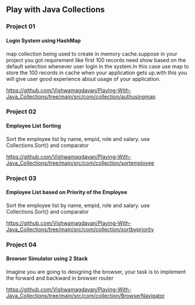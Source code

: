 ## Play with Java Collections

### Project 01
#### Login System using HashMap

map collection being used to create in memory cache.suppose in your project you got requirement like first 100 records need show based on the default selection whenever user login in the system.In this case use map to store the 100 records in cache when your application gets up.with this you will give user good experience about usage of your application.

https://github.com/Vishwamagdavan/Playing-With-Java_Collections/tree/main/src/com/collection/authusingmap

### Project 02
#### Employee List Sorting 

Sort the employee list by name, empid, role and salary. use Collections.Sort() and comparator

https://github.com/Vishwamagdavan/Playing-With-Java_Collections/tree/main/src/com/collection/sortemployee

### Project 03
#### Employee List based on Priority of the Employee 

Sort the employee list by name, empid, role and salary. use Collections.Sort() and comparator

https://github.com/Vishwamagdavan/Playing-With-Java_Collections/tree/main/src/com/collection/sortbypriority

### Project 04
#### Browser Simulator using 2 Stack 

Imagine you are going to designing the browser, your task is to implement the forward and backward in browser router 

https://github.com/Vishwamagdavan/Playing-With-Java_Collections/tree/main/src/com/collection/BrowserNavigator


